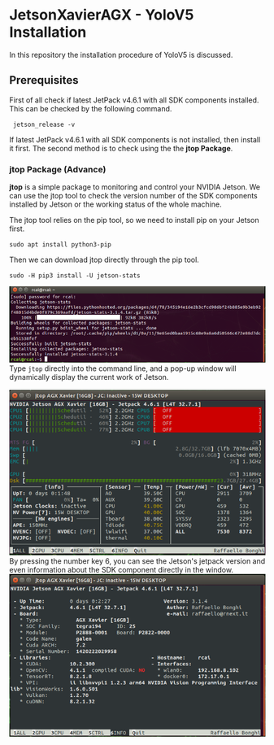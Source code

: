 # JetsonXavierAGX - YoloV5 Installation
In this repository the installation procedure of YoloV5 is discussed.

## Prerequisites
First of all check if latest JetPack v4.6.1 with all SDK components installed. This can be checked by the following command.
```
 jetson_release -v
 ```
 If latest JetPack v4.6.1 with all SDK components is not installed, then install it first. The second method is to check using the the __jtop Package__.

### jtop Package (Advance)
__jtop__ is a simple package to monitoring and control your NVIDIA Jetson. We can use the jtop tool to check the version number of the SDK components installed by Jetson or the working status of the whole machine. </br>

The jtop tool relies on the pip tool, so we need to install pip on your Jetson first.
```
sudo apt install python3-pip
```
Then we can download jtop directly through the pip tool. </br>

```
sudo -H pip3 install -U jetson-stats
```

![1](https://github.com/syedmohiuddinzia/JetsonXavierAGX-InstallationYoloV5/blob/main/1.png)
 </br>
Type ```jtop``` directly into the command line, and a pop-up window will dynamically display the current work of Jetson. </br>
 </br>
![2](https://github.com/syedmohiuddinzia/JetsonXavierAGX-InstallationYoloV5/blob/main/2.png)
 </br>
By pressing the number key 6, you can see the Jetson's jetpack version and even information about the SDK component directly in the window.
</br>
![3](https://github.com/syedmohiuddinzia/JetsonXavierAGX-InstallationYoloV5/blob/main/3.png)
